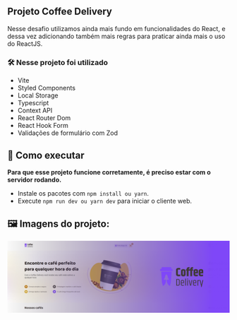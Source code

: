 ## Projeto Coffee Delivery

Nesse desafio utilizamos ainda mais fundo em funcionalidades do React, e dessa vez adicionando também mais regras para praticar ainda mais o uso do ReactJS.

### 🛠️ Nesse projeto foi utilizado

* Vite
* Styled Components
* Local Storage
* Typescript
* Context API
* React Router Dom
* React Hook Form
* Validações de formulário com Zod

## 🚀 Como executar

**Para que esse projeto funcione corretamente, é preciso estar com o servidor rodando.**

- Instale os pacotes com `npm install ou yarn`.
- Execute `npm run dev ou yarn dev` para iniciar o cliente web.


## 🖼 Imagens do projeto:
<img src=".github/cover.png" align="center" />
